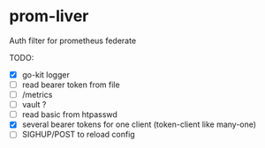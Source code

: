 # prom-liver

Auth filter for prometheus federate

TODO:

- [x] go-kit logger
- [ ] read bearer token from file
- [ ] /metrics
- [ ] vault ?
- [ ] read basic from htpasswd
- [x] several bearer tokens for one client (token-client like many-one)
- [ ] SIGHUP/POST to reload config